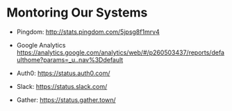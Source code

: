 # Montoring Our Systems

* Pingdom: <http://stats.pingdom.com/5jpsg8f1mrv4>

* Google Analytics <https://analytics.google.com/analytics/web/#/p260503437/reports/defaulthome?params=_u..nav%3Ddefault>

* Auth0: <https://status.auth0.com/>

* Slack: <https://status.slack.com/>

* Gather: <https://status.gather.town/>
